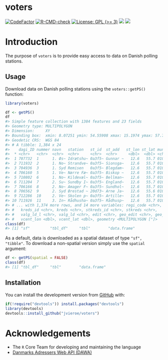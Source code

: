 
<!-- README.md is generated from README.Rmd. Please edit that file -->

# voters

<!-- badges: start -->

[![CodeFactor](https://www.codefactor.io/repository/github/jvieroe/voters/badge)](https://www.codefactor.io/repository/github/jvieroe/voters)
[![R-CMD-check](https://github.com/jvieroe/voters/workflows/R-CMD-check/badge.svg)](https://github.com/jvieroe/voters/actions)
[![License: GPL (>=
3)](https://img.shields.io/badge/license-GPL%20(%3E=%203)-blue.svg)](https://cran.r-project.org/web/licenses/GPL%20(%3E=%203))
[![](https://img.shields.io/github/last-commit/https://github.com/jvieroe/voters.svg)](https://github.com/https://github.com/jvieroe/voters/commits/main)
[![](https://img.shields.io/badge/lifecycle-experimental-orange.svg)](https://lifecycle.r-lib.org/articles/stages.html#experimental)
<!-- badges: end -->

# Introduction

The purpose of `voters` is to provide easy access to data on Danish
polling stations.

## Usage

Download data on Danish polling stations using the `voters::getPS()`
function:

``` r
library(voters)
```

``` r
df <- getPS()
df
#> Simple feature collection with 1384 features and 23 fields
#> Geometry type: MULTIPOLYGON
#> Dimension:     XY
#> Bounding box:  xmin: 8.07251 ymin: 54.55908 xmax: 15.1974 ymax: 57.75257
#> Geodetic CRS:  WGS 84
#> # A tibble: 1,384 x 24
#>    dagi_ID nummer navn   station   st_id  st_add   st_lon st_lat muni_code muni 
#>  * <chr>   <chr>  <chr>  <chr>     <chr>  <chr>     <dbl>  <dbl> <chr>     <chr>
#>  1 707732  1      1. Øs~ Idrætshu~ 0a3f5~ Gunnar ~   12.6   55.7 0101      Købe~
#>  2 711932  2      1. No~ Strandve~ 0a3f5~ Sionsga~   12.6   55.7 0101      Købe~
#>  3 704936  3      1. Syd Remisen   0a3f5~ Blegdam~   12.6   55.7 0101      Købe~
#>  4 706160  5      1. Ve~ Nørre Fæ~ 0a3f5~ Biskop ~   12.6   55.7 0101      Købe~
#>  5 710802  6      1. No~ Kildevæl~ 0a3f5~ Bellman~   12.6   55.7 0101      Købe~
#>  6 711204  7      2. Su~ Sundby I~ 0a3f5~ England~   12.6   55.7 0101      Købe~
#>  7 706166  8      2. No~ Amager F~ 0a3f5~ Sundhol~   12.6   55.7 0101      Købe~
#>  8 706562  9      2. Syd Ørestad ~ 20d73~ Arne Ja~   12.6   55.6 0101      Købe~
#>  9 712286  10     2. Ve~ Skolen p~ 0a3f5~ Artille~   12.6   55.7 0101      Købe~
#> 10 711926  11     3. In~ Rådhusha~ 0a3f5~ Rådhusp~   12.6   55.7 0101      Købe~
#> # ... with 1,374 more rows, and 14 more variables: regi_code <chr>, regi <chr>,
#> #   kreds_id <chr>, kreds <chr>, stkreds_id <chr>, stkreds <chr>,
#> #   valg_ld_l <chr>, valg_ld <chr>, edit <chr>, geo_edit <chr>, geo_v <int>,
#> #   vcent_lon <dbl>, vcent_lat <dbl>, geometry <MULTIPOLYGON [°]>
class(df)
#> [1] "sf"         "tbl_df"     "tbl"        "data.frame"
```

As a default, data is downloaded as a spatial dataset of type
`"sf", "tibble"`. To download a non-spatial version simply use the
`spatial` argument:

``` r
df <- getPS(spatial = FALSE)
class(df)
#> [1] "tbl_df"     "tbl"        "data.frame"
```

## Installation

You can install the development version from
[GitHub](https://github.com/) with:

``` r
if(!require("devtools")) install.packages("devtools")
library(devtools)
devtools::install_github("jvieroe/voters")
```

# Acknowledgements

-   The `R` Core Team for developing and maintaining the language
-   [Danmarks Adressers Web API
    (DAWA)](https://dawadocs.dataforsyningen.dk/)
